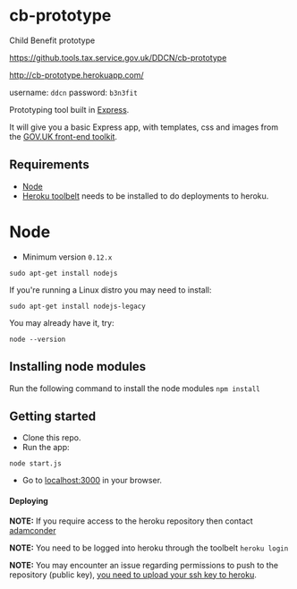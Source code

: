 # cb-prototype
Child Benefit prototype

https://github.tools.tax.service.gov.uk/DDCN/cb-prototype

http://cb-prototype.herokuapp.com/

username: `ddcn`
password: `b3n3fit`

Prototyping tool built in [Express](http://expressjs.com/).

It will give you a basic Express app, with templates, css and images from the [GOV.UK front-end toolkit](https://github.com/alphagov/govuk_frontend_toolkit).


## Requirements

* [Node](http://nodejs.org/)
* [Heroku toolbelt](https://toolbelt.heroku.com/) needs to be installed to do deployments to heroku.

# Node

* Minimum version `0.12.x`

`sudo apt-get install nodejs`

If you're running a Linux distro you may need to install:

`sudo apt-get install nodejs-legacy`

You may already have it, try:

`node --version`

## Installing node modules

Run the following command to install the node modules
`npm install`

## Getting started

* Clone this repo.
* Run the app:

```
node start.js
```

* Go to [localhost:3000](http://localhost:3000) in your browser.

#### Deploying

**NOTE:** If you require access to the heroku repository then contact [adamconder](https://github.tools.tax.service.gov.uk/adamconder)

**NOTE:** You need to be logged into heroku through the toolbelt
```heroku login```

**NOTE:** You may encounter an issue regarding permissions to push to the repository (public key), [you need to upload your ssh key to heroku](https://devcenter.heroku.com/articles/keys#adding-keys-to-heroku).